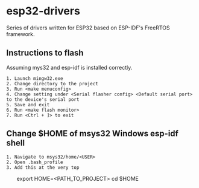 # esp32-drivers
Series of drivers written for ESP32 based on ESP-IDF's FreeRTOS framework.

## Instructions to flash

Assuming mys32 and esp-idf is installed correctly.

    1. Launch mingw32.exe
    2. Change directory to the project
    3. Run <make menuconfig>
    4. Change setting under <Serial flasher config> <Default serial port> to the device's serial port
    5. Save and exit
    6. Run <make flash monitor>
    7. Run <Ctrl + ]> to exit

## Change $HOME of msys32 Windows esp-idf shell

    1. Navigate to msys32/home/<USER>
    2. Open .bash_profile
    3. Add this at the very top
        export HOME=<PATH_TO_PROJECT>
        cd $HOME
